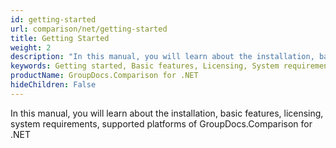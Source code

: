 ```yaml
---
id: getting-started
url: comparison/net/getting-started
title: Getting Started
weight: 2
description: "In this manual, you will learn about the installation, basic features, licensing, system requirements, supported platforms of GroupDocs.Comparison for .NET"
keywords: Getting started, Basic features, Licensing, System requirements
productName: GroupDocs.Comparison for .NET
hideChildren: False
---
```

In this manual, you will learn about the installation, basic features, licensing, system requirements, supported platforms of GroupDocs.Comparison for .NET

